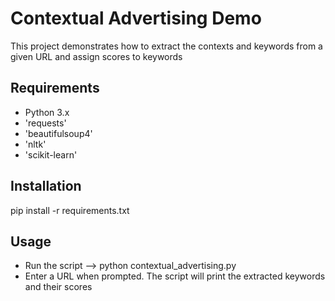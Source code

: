 # Contextual Advertising Demo

This project demonstrates how to extract the contexts and keywords from a given URL and assign scores to keywords


## Requirements

- Python 3.x
- 'requests'
- 'beautifulsoup4'
- 'nltk'
- 'scikit-learn'


## Installation

pip install -r requirements.txt


## Usage

- Run the script --> python contextual_advertising.py
- Enter a URL when prompted. The script will print the extracted keywords and their scores

